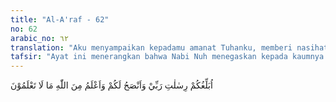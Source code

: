 ```yaml
---
title: "Al-A'raf - 62"
no: 62
arabic_no: ٦٢
translation: "Aku menyampaikan kepadamu amanat Tuhanku, memberi nasihat kepadamu, dan aku mengetahui dari Allah apa yang tidak kamu ketahui.”"
tafsir: "Ayat ini menerangkan bahwa Nabi Nuh menegaskan kepada kaumnya bahwa dia mendapat tugas dari Allah untuk menyampaikan perintah-perintah Tuhannya agar manusia beriman kepada Tuhan Yang Maha Esa, kepada hari kemudian, kepada Rasul-rasul yang diutus Allah, kepada malaikat-malaikat Allah dan menyampaikan juga hukum-hukum yang Allah tentukan baik yang berkenaan dengan ibadat maupun yang berkenan dengan muamalat. Nabi Nuh dalam menyampaikan tugasnya disertai dengan ancaman halus berupa nasihat-nasihat kepada kaumnya agar takut kepada siksaan Allah sebagai balasan terhadap orang-orang yang tidak beriman kepadanya, serta mendustakan Rasul-rasul-Nya. Nabi Nuh menegaskan pula bahwa ia benar-benar mengetahui hal-hal yang tidak diketahui oleh kaumnya, semuanya itu diketahuinya dari Allah. Demikian gigihnya Nabi Nuh dalam meyakinkan kaumnya."
---
```

اُبَلِّغُكُمْ رِسٰلٰتِ رَبِّيْ وَاَنْصَحُ لَكُمْ وَاَعْلَمُ مِنَ اللّٰهِ مَا لَا تَعْلَمُوْنَ 